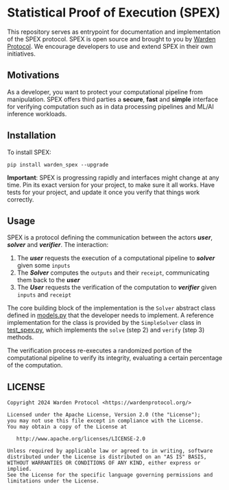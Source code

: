 # Statistical Proof of Execution (SPEX)

This repository serves as entrypoint for documentation and implementation of the SPEX protocol.
SPEX is open source and brought to you by [Warden Protocol](https://wardenprotocol.org/).
We encourage developers to use and extend SPEX in their own initiatives.

## Motivations

As a developer, you want to protect your computational pipeline from manipulation.
SPEX offers third parties a **secure**, **fast** and **simple** interface for verifying computation
such as in data processing pipelines and ML/AI inference workloads.

## Installation

To install SPEX:

```
pip install warden_spex --upgrade
```

**Important**: SPEX is progressing rapidly and interfaces might change at any time.
Pin its exact version for your project, to make sure it all works.
Have tests for your project, and update it once you verify that things work correctly.

## Usage

SPEX is a protocol defining the communication between the actors ***user***, ***solver*** and ***verifier***. The interaction:

1. The ***user*** requests the execution of a computational pipeline to ***solver*** given some `inputs`
2. The ***Solver*** computes the `outputs` and their `receipt`, communicating them back to the ***user***
3. The ***User*** requests the verification of the computation to ***verifier*** given `inputs` and `receipt`

The core building block of the implementation is the `Solver` abstract class defined in [models.py](./src/warden_spex/models.py)
that the developer needs to implement.
A reference implementation for the class is provided by the `SimpleSolver` class in [test_spex.py](./tests/test_spex.py), 
which implements the `solve` (step 2) and `verify` (step 3) methods.

The verification process re-executes a randomized portion of the computational pipeline to verify its integrity,
evaluating a certain percentage of the computation.

## LICENSE

```
Copyright 2024 Warden Protocol <https://wardenprotocol.org/>

Licensed under the Apache License, Version 2.0 (the "License");
you may not use this file except in compliance with the License.
You may obtain a copy of the License at

   http://www.apache.org/licenses/LICENSE-2.0

Unless required by applicable law or agreed to in writing, software
distributed under the License is distributed on an "AS IS" BASIS,
WITHOUT WARRANTIES OR CONDITIONS OF ANY KIND, either express or implied.
See the License for the specific language governing permissions and
limitations under the License.
```
